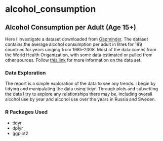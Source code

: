 # alcohol_consumption

## Alcohol Consumption per Adult (Age 15+)

Here I investigate a dataset downloaded from [Gapminder](https://www.gapminder.org/data/). The dataset contains the average alcohol consumption per adult in litres for 189 countries for years ranging from 1985-2008. Most of the data comes from the World Health Origanization, with some data estimated or pulled from other sources. Follow [this link](https://docs.google.com/spreadsheets/d/1UTd3D_D89fViE_ZN5wnIiemv2dyhtTS-92qIv_lJhcI/pub#) for more information on the data set.

### Data Exploration

The report is a simple exploration of the data to see any trends. I begin by tidying and manipulating the data using tidyr. Through plots and subsetting the data I try to explore any relationships there may be, including overall alcohol use by year and alcohol use over the years in Russia and Sweden.

### R Packages Used

- tidyr
- dplyr
- ggplot2
